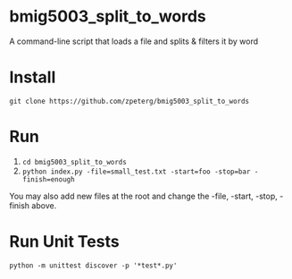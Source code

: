 # bmig5003_split_to_words
A command-line script that loads a file and splits &amp; filters it by word

# Install
```git clone https://github.com/zpeterg/bmig5003_split_to_words```

# Run
1. ```cd bmig5003_split_to_words```
2. ```python index.py -file=small_test.txt -start=foo -stop=bar -finish=enough```

You may also add new files at the root and change the -file, -start, -stop, -finish above. 

# Run Unit Tests
```python -m unittest discover -p '*test*.py'```